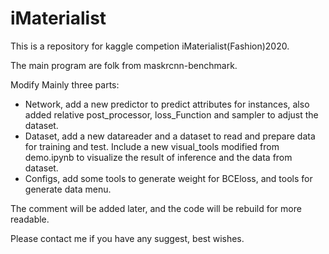 # iMaterialist

This is a repository for kaggle competion iMaterialist(Fashion)2020.

The main program are folk from maskrcnn-benchmark.

Modify Mainly three parts:
- Network, add a new predictor to predict attributes for instances, also added relative post_processor, loss_Function and sampler to adjust the dataset.
- Dataset, add a new datareader and a dataset to read and prepare data for training and test. Include a new visual_tools modified from demo.ipynb to visualize the result of inference and the data from dataset.
- Configs, add some tools to generate weight for BCEloss, and tools for generate data menu.

The comment will be added later, and the code will be rebuild for more readable.

Please contact me if you have any suggest, best wishes.
